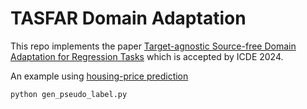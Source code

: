 # TASFAR Domain Adaptation
This repo implements the paper [Target-agnostic Source-free Domain Adaptation for Regression Tasks](https://arxiv.org/abs/2312.00540) which is accepted by ICDE 2024. 

An example using [housing-price prediction](https://www.kaggle.com/datasets/camnugent/california-housing-prices)
```
python gen_pseudo_label.py
```
